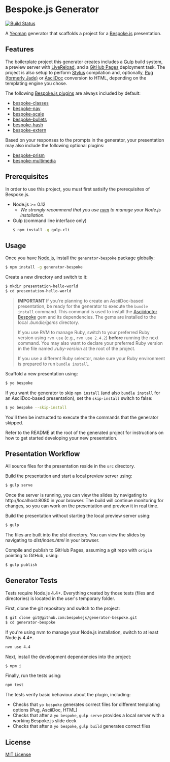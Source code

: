 # Bespoke.js Generator

[![Build Status](https://img.shields.io/travis/bespokejs/generator-bespoke/master.svg?style=flat-square)](http://travis-ci.org/bespokejs/generator-bespoke)

A [Yeoman](http://yeoman.io) generator that scaffolds a project for a [Bespoke.js](http://markdalgleish.com/projects/bespoke.js) presentation.

## Features

The boilerplate project this generator creates includes a [Gulp](http://gulpjs.com) build system, a preview server with [LiveReload](http://livereload.com), and a [GitHub Pages](http://pages.github.com) deployment task.
The project is also setup to perform [Stylus](http://stylus-lang.com/) compilation and, optionally, [Pug (formerly Jade)](https://pugjs.org) or [AsciiDoc](https://github.com/asciidoctor/asciidoctor-bespoke) conversion to HTML, depending on the templating engine you chose.

The following [Bespoke.js plugins](https://github.com/bespokejs/bespoke#plugins) are always included by default:

- [bespoke-classes](https://github.com/bespokejs/bespoke-classes)
- [bespoke-nav](https://github.com/opendevise/bespoke-nav)
- [bespoke-scale](https://github.com/bespokejs/bespoke-scale)
- [bespoke-bullets](https://github.com/bespokejs/bespoke-bullets)
- [bespoke-hash](https://github.com/bespokejs/bespoke-hash)
- [bespoke-extern](https://github.com/bespokejs/bespoke-extern)

Based on your responses to the prompts in the generator, your presentation may also include the following optional plugins:

- [bespoke-prism](https://github.com/opendevise/bespoke-prism)
- [bespoke-multimedia](https://github.com/opendevise/bespoke-multimedia)

## Prerequisites

In order to use this project, you must first satisify the prerequisites of Bespoke.js.

- Node.js >= 0.12
  * _We strongly recommend that you use [nvm](https://github.com/creationix/nvm) to manage your Node.js installation._
- Gulp (command line interface only)
  ```bash
  $ npm install -g gulp-cli
  ```

## Usage

Once you have [Node.js](http://nodejs.org), install the `generator-bespoke` package globally:

```bash
$ npm install -g generator-bespoke
```

Create a new directory and switch to it:

```bash
$ mkdir presentation-hello-world
$ cd presentation-hello-world
```

> **IMPORTANT** If you're planning to create an AsciiDoc-based presentation, be ready for the generator to execute the `bundle install` command.
> This command is used to install the [Asciidoctor Bespoke](https://github.com/asciidoctor/asciidoctor-bespoke) gem and its dependencies.
> The gems are installed to the local _.bundle/gems_ directory.
>
> If you use RVM to manage Ruby, switch to your preferred Ruby version using `rvm use` (e.g., `rvm use 2.4.2`) **before** running the next command.
> You may also want to declare your preferred Ruby version in the file named _.ruby-version_ at the root of the project.
>
> If you use a different Ruby selector, make sure your Ruby environment is prepared to run `bundle install`.

Scaffold a new presentation using:

```bash
$ yo bespoke
```

If you want the generator to skip `npm install` (and also `bundle install` for an AsciiDoc-based presentation), set the `skip-install` switch to false:

```bash
$ yo bespoke --skip-install
```

You'll then be instructed to execute the the commands that the generator skipped.

Refer to the README at the root of the generated project for instructions on how to get started developing your new presentation.

## Presentation Workflow

All source files for the presentation reside in the `src` directory.

Build the presentation and start a local preview server using:

```bash
$ gulp serve
```

Once the server is running, you can view the slides by navigating to http://localhost:8080 in your browser.
The build will continue monitoring for changes, so you can work on the presentation and preview it in real time.

Build the presentation without starting the local preview server using:

```bash
$ gulp
```

The files are built into the _dist_ directory.
You can view the slides by navigating to _dist/index.html_ in your browser.

Compile and publish to GitHub Pages, assuming a git repo with `origin` pointing to GitHub, using:

```bash
$ gulp publish
```

## Generator Tests

Tests require Node.js 4.4+.
Everything created by those tests (files and directories) is located in the user's temporary folder.

First, clone the git repository and switch to the project:

```bash
$ git clone git@github.com:bespokejs/generator-bespoke.git
$ cd generator-bespoke
```

If you're using nvm to manage your Node.js installation, switch to at least Node.js 4.4+.

```bash
nvm use 4.4
```

Next, install the development dependencies into the project:

```bash
$ npm i
```

Finally, run the tests using:

```bash
npm test
```

The tests verify basic behaviour about the plugin, including:

* Checks that `yo bespoke` generates correct files for different templating options (Pug, AsciiDoc, HTML)
* Checks that after a `yo bespoke`, `gulp serve` provides a local server with a working Bespoke.js slide deck
* Checks that after a `yo bespoke`, `gulp build` generates correct files

## License

[MIT License](http://markdalgleish.mit-license.org)
